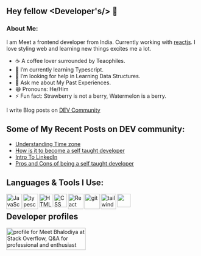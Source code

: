 ## Hey fellow <Developer's/> 👋

### About Me:

I am Meet a frontend developer from India. Currently working with [reactjs](https://reactjs.org/). I love styling web and learning new things excites me a lot.

- ☕ A coffee lover surrounded by Teaophiles.
- 🌱 I’m currently learning Typescript.
- 🤔 I’m looking for help in Learning Data Structures.
- 💬 Ask me about My Past Experiences.
- 😄 Pronouns: He/Him
- ⚡ Fun fact: Strawberry is not a berry, Watermelon is a berry.

I write Blog posts on [DEV Community](https://dev.to/meetbhalodiya)

## Some of My Recent Posts on DEV community:

- [Understanding Time zone](https://dev.to/meetbhalodiya/understanding-time-zones-4dpc)
- [How is it to become a self taught developer](https://dev.to/meetbhalodiya/how-is-it-to-become-a-self-taught-developer-of6)
- [Intro To LinkedIn](https://dev.to/meetbhalodiya/tell-who-you-are-what-you-do-2e7b)
- [Pros and Cons of being a self taught developer](https://dev.to/meetbhalodiya/is-it-good-to-be-a-self-taught-developer--5dpe)


## Languages & Tools I Use:

<a
				href='https://developer.mozilla.org/en-US/docs/Web/JavaScript'
				target='_blank'
			>
				<img
					align='left'
					alt='JavaScript'
					height='40px'
					src='https://user-images.githubusercontent.com/82386196/182672977-31a2eb3e-6a41-4abc-97f7-b9a9b9b6012b.svg'
				/>
			</a>
			<a href='https://www.typescriptlang.org/' target='_blank'>
				<img
					align='left'
					alt='typescript'
					height='40px'
					src='https://user-images.githubusercontent.com/82386196/190183530-47f75701-5df3-4f04-9e6a-8ee58f974f19.png'
				/>
			</a>
			<a
				href='https://developer.mozilla.org/en-US/docs/Glossary/HTML5'
				target='_blank'
			>
				<img
					align='left'
					alt='HTML'
					height='35px'
					src='https://user-images.githubusercontent.com/82386196/182662461-f70aa8d5-9c74-4ed7-ae5d-5b60bf08c076.png'
				/>
			</a>
			<a
				href='https://developer.mozilla.org/en-US/docs/Web/CSS'
				target='_blank'
			>
				<img
					align='left'
					alt='CSS'
					height='35px'
					src='https://user-images.githubusercontent.com/82386196/182673305-b358a57a-c76d-4323-a148-7a68e09f4ab4.png'
				/>
			</a>
			<a href='https://reactjs.org/' target='_blank'>
				<img
					align='left'
					alt='React'
					height='40px'
					src='https://user-images.githubusercontent.com/82386196/182673553-fdc9a035-43b0-4dc8-bfe9-4452b1583e7d.svg'
				/>
			</a>
			<a href='https://git-scm.com/' target='_blank'>
				<img
					align='left'
					alt='git'
					height='40px'
					src='https://user-images.githubusercontent.com/82386196/182673620-a4b6216e-ecc9-47fe-892b-c0d1883f69cd.svg'
				/>
			</a>
			<a href='https://tailwindcss.com/' target='_blank'>
				<img
					align='left'
					alt='tailwind'
					height='40px'
					src='https://user-images.githubusercontent.com/82386196/190179133-34d325a9-92a4-437a-89f3-25eb01039865.png'
				/>
			</a>
			<a href='https://mui.com/' target='_blank'>
				<img
					align='left'
					alt=''
					height='35px'
					src='https://user-images.githubusercontent.com/82386196/190182938-3680085a-8888-46a0-9296-115bc5fb22e9.png'
				/>
			</a>
			<br/>
## Developer profiles
<a href="https://stackoverflow.com/users/15759228/meet-bhalodiya">
	<img src="https://stackoverflow.com/users/flair/15759228.png?theme=dark" width="208" height="58" alt="profile for Meet Bhalodiya at Stack Overflow, Q&amp;A for professional and enthusiast programmers" title="profile for Meet Bhalodiya at Stack Overflow, Q&amp;A for professional and enthusiast programmers">
</a>

